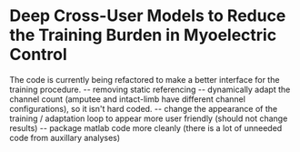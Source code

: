 # Deep Cross-User Models to Reduce the Training Burden in Myoelectric Control
The code is currently being refactored to make a better interface for the training procedure.
 -- removing static referencing
 -- dynamically adapt the channel count (amputee and intact-limb have different channel configurations), so it isn't hard coded.
 -- change the appearance of the training / adaptation loop to appear more user friendly (should not change results)
 -- package matlab code more cleanly (there is a lot of unneeded code from auxillary analyses)

